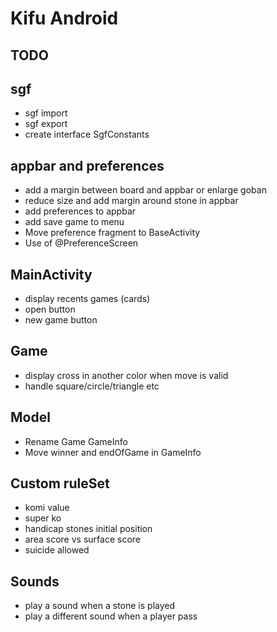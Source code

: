 # Kifu Android

## TODO

## sgf

- sgf import
- sgf export
- create interface SgfConstants

## appbar and preferences

- add a margin between board and appbar or enlarge goban
- reduce size and add margin around stone in appbar
- add preferences to appbar
- add save game to menu
- Move preference fragment to BaseActivity
- Use of @PreferenceScreen

## MainActivity

- display recents games (cards)
- open button
- new game button

## Game

- display cross in another color when move is valid
- handle square/circle/triangle etc

## Model

- Rename Game GameInfo
- Move winner and endOfGame in GameInfo

## Custom ruleSet

- komi value
- super ko
- handicap stones initial position
- area score vs surface score
- suicide allowed

## Sounds

- play a sound when a stone is played
- play a different sound when a player pass

